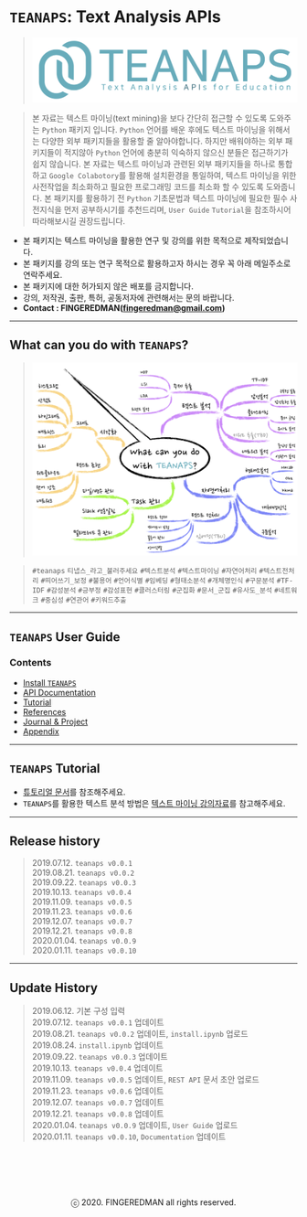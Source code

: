 # `TEANAPS`: Text Analysis APIs
> ![teanaps_logo_wide](./data/logo/teanaps_logo_wide.png)

> 본 자료는 텍스트 마이닝(text mining)을 보다 간단히 접근할 수 있도록 도와주는 `Python` 패키지 입니다. `Python` 언어를 배운 후에도 텍스트 마이닝을 위해서는 다양한 외부 패키지들을 활용할 줄 알아야합니다. 하지만 배워야하는 외부 패키지들이 적지않아 `Python` 언어에 충분히 익숙하지 않으신 분들은 접근하기가 쉽지 않습니다. 본 자료는 텍스트 마이닝과 관련된 외부 패키지들을 하나로 통합하고 `Google Colabotory`를 활용해 설치환경을 통일하여, 텍스트 마이닝을 위한 사전작업을 최소화하고 필요한 프로그래밍 코드를 최소화 할 수 있도록 도와줍니다. 본 패키지를 활용하기 전 `Python` 기초문법과 텍스트 마이닝에 필요한 필수 사전지식을 먼저 공부하시기를 추천드리며, `User Guide` `Tutorial`을 참조하시어 따라해보시길 권장드립니다.

- 본 패키지는 텍스트 마이닝을 활용한 연구 및 강의를 위한 목적으로 제작되었습니다.
- 본 패키지를 강의 또는 연구 목적으로 활용하고자 하시는 경우 꼭 아래 메일주소로 연락주세요.
- 본 패키지에 대한 허가되지 않은 배포를 금지합니다.
- 강의, 저작권, 출판, 특허, 공동저자에 관련해서는 문의 바랍니다.
- **Contact : FINGEREDMAN(fingeredman@gmail.com)**

---
## What can you do with `TEANAPS`?
> ![what_can_you_do](./data/sample_image/what_can_you_do.png)

> `#teanaps` `티냅스_라고_불러주세요` `#텍스트분석` `#텍스트마이닝` `#자연어처리` `#텍스트전처리` `#띄어쓰기_보정` `#불용어` `#언어식별` `#임베딩` `#형태소분석` `#개체명인식` `#구문분석` `#TF-IDF` `#감성분석` `#긍부정` `#감성표현` `#클러스터링` `#군집화` `#문서_군집` `#유사도_분석` `#네트워크` `#중심성` `#연관어` `#키워드추출`
 
---
## `TEANAPS` User Guide

### Contents
- [Install `TEANAPS`](./teanaps_user_guide-install_teanaps.md#teanaps-user-guide)
- [API Documentation](./teanaps_user_guide-api_documentation-handler.md#teanaps-user-guide)
- [Tutorial](./teanaps_user_guide-tutorial.md#teanaps-user-guide)
- [References](./teanaps_user_guide-references_journal_project.md#teanaps-user-guide)
- [Journal & Project](./teanaps_user_guide-references_journal_project.md#teanaps-user-guide)
- [Appendix](./teanaps_user_guide-appendix.md#teanaps-user-guide)

---
## `TEANAPS` Tutorial
- [튜토리얼 문서](./document/teanaps_user_guide-tutorial.md)를 참조해주세요.
- `TEANAPS`를 활용한 텍스트 분석 방법은 [텍스트 마이닝 강의자료](https://github.com/fingeredman/text-mining-for-practice)를 참고해주세요.

---
## Release history
> 2019.07.12. `teanaps v0.0.1`  
> 2019.08.21. `teanaps v0.0.2`  
> 2019.09.22. `teanaps v0.0.3`  
> 2019.10.13. `teanaps v0.0.4`  
> 2019.11.09. `teanaps v0.0.5`  
> 2019.11.23. `teanaps v0.0.6`  
> 2019.12.07. `teanaps v0.0.7`  
> 2019.12.21. `teanaps v0.0.8`  
> 2020.01.04. `teanaps v0.0.9`  
> 2020.01.11. `teanaps v0.0.10`  

---
## Update History
> 2019.06.12. 기본 구성 입력  
> 2019.07.12. `teanaps v0.0.1` 업데이트  
> 2019.08.21. `teanaps v0.0.2` 업데이트, `install.ipynb` 업로드  
> 2019.08.24. `install.ipynb` 업데이트  
> 2019.09.22. `teanaps v0.0.3` 업데이트  
> 2019.10.13. `teanaps v0.0.4` 업데이트  
> 2019.11.09. `teanaps v0.0.5` 업데이트, `REST API` 문서 초안 업로드  
> 2019.11.23. `teanaps v0.0.6` 업데이트  
> 2019.12.07. `teanaps v0.0.7` 업데이트  
> 2019.12.21. `teanaps v0.0.8` 업데이트  
> 2020.01.04. `teanaps v0.0.9` 업데이트, `User Guide` 업로드  
> 2020.01.11. `teanaps v0.0.10`, `Documentation` 업데이트  

<br><br>
---
<center>ⓒ 2020. FINGEREDMAN all rights reserved.</center>

